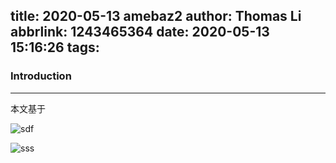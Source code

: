 title: 2020-05-13 amebaz2
author: Thomas Li
abbrlink: 1243465364
date: 2020-05-13 15:16:26
tags:
---
### Introduction
---
本文基于

![sdf](/image/2020_03_29_01_11.png)


![sss](/image/2020_03_29_01_12.png)